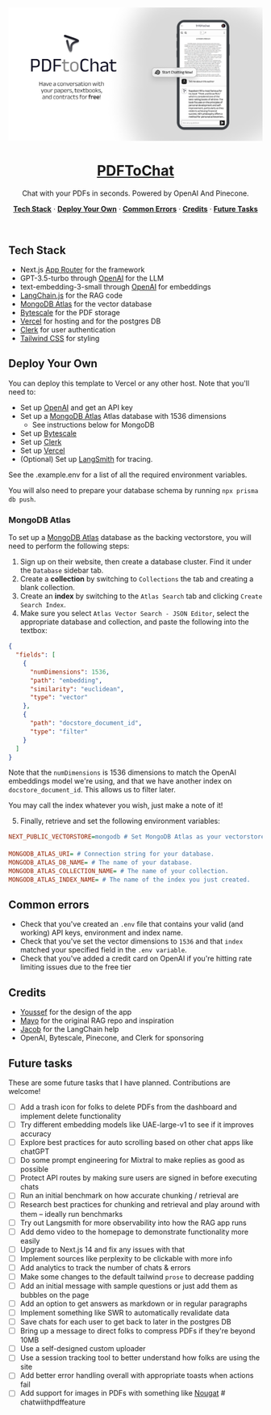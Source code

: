 <a href="https://www.pdftochat.com/">
  <img alt="PDFToChat – Chat with your PDFs in seconds." src="./public/og-image.png">
  <h1 align="center">PDFToChat</h1>
</a>

<p align="center">
  Chat with your PDFs in seconds. Powered by OpenAI And Pinecone.
</p>

<p align="center">
  <a href="#tech-stack"><strong>Tech Stack</strong></a> ·
  <a href="#deploy-your-own"><strong>Deploy Your Own</strong></a> ·
  <a href="#common-errors"><strong>Common Errors</strong></a>
  ·
  <a href="#credits"><strong>Credits</strong></a>
  ·
  <a href="#future-tasks"><strong>Future Tasks</strong></a>
</p>
<br/>

## Tech Stack

- Next.js [App Router](https://nextjs.org/docs/app) for the framework
- GPT-3.5-turbo through [OpenAI](https://openai.com/) for the LLM
- text-embedding-3-small through [OpenAI](https://openai.com/) for embeddings
- [LangChain.js](https://js.langchain.com/docs/get_started/introduction/) for the RAG code
- [MongoDB Atlas](https://www.mongodb.com/atlas/database) for the vector database
- [Bytescale](https://www.bytescale.com/) for the PDF storage
- [Vercel](https://vercel.com/) for hosting and for the postgres DB
- [Clerk](https://clerk.dev/) for user authentication
- [Tailwind CSS](https://tailwindcss.com/) for styling

## Deploy Your Own

You can deploy this template to Vercel or any other host. Note that you'll need to:

- Set up [OpenAI](https://openai.com/) and get an API key
- Set up a [MongoDB Atlas](https://www.mongodb.com/atlas/database) Atlas database with 1536 dimensions
  - See instructions below for MongoDB
- Set up [Bytescale](https://www.bytescale.com/)
- Set up [Clerk](https://clerk.dev/)
- Set up [Vercel](https://vercel.com/)
- (Optional) Set up [LangSmith](https://smith.langchain.com/) for tracing.

See the .example.env for a list of all the required environment variables.

You will also need to prepare your database schema by running `npx prisma db push`.

### MongoDB Atlas

To set up a [MongoDB Atlas](https://www.mongodb.com/atlas/database) database as the backing vectorstore, you will need to perform the following steps:

1. Sign up on their website, then create a database cluster. Find it under the `Database` sidebar tab.
2. Create a **collection** by switching to `Collections` the tab and creating a blank collection.
3. Create an **index** by switching to the `Atlas Search` tab and clicking `Create Search Index`.
4. Make sure you select `Atlas Vector Search - JSON Editor`, select the appropriate database and collection, and paste the following into the textbox:

```json
{
  "fields": [
    {
      "numDimensions": 1536,
      "path": "embedding",
      "similarity": "euclidean",
      "type": "vector"
    },
    {
      "path": "docstore_document_id",
      "type": "filter"
    }
  ]
}
```

Note that the `numDimensions` is 1536 dimensions to match the OpenAI embeddings model we're using, and that we have another index on `docstore_document_id`. This allows us to filter later.

You may call the index whatever you wish, just make a note of it!

5. Finally, retrieve and set the following environment variables:

```ini
NEXT_PUBLIC_VECTORSTORE=mongodb # Set MongoDB Atlas as your vectorstore

MONGODB_ATLAS_URI= # Connection string for your database.
MONGODB_ATLAS_DB_NAME= # The name of your database.
MONGODB_ATLAS_COLLECTION_NAME= # The name of your collection.
MONGODB_ATLAS_INDEX_NAME= # The name of the index you just created.
```

## Common errors

- Check that you've created an `.env` file that contains your valid (and working) API keys, environment and index name.
- Check that you've set the vector dimensions to `1536` and that `index` matched your specified field in the `.env variable`.
- Check that you've added a credit card on OpenAI if you're hitting rate limiting issues due to the free tier

## Credits

- [Youssef](https://twitter.com/YoussefUiUx) for the design of the app
- [Mayo](https://twitter.com/mayowaoshin) for the original RAG repo and inspiration
- [Jacob](https://twitter.com/Hacubu) for the LangChain help
- OpenAI, Bytescale, Pinecone, and Clerk for sponsoring

## Future tasks

These are some future tasks that I have planned. Contributions are welcome!

- [ ] Add a trash icon for folks to delete PDFs from the dashboard and implement delete functionality
- [ ] Try different embedding models like UAE-large-v1 to see if it improves accuracy
- [ ] Explore best practices for auto scrolling based on other chat apps like chatGPT
- [ ] Do some prompt engineering for Mixtral to make replies as good as possible
- [ ] Protect API routes by making sure users are signed in before executing chats
- [ ] Run an initial benchmark on how accurate chunking / retrieval are
- [ ] Research best practices for chunking and retrieval and play around with them – ideally run benchmarks
- [ ] Try out Langsmith for more observability into how the RAG app runs
- [ ] Add demo video to the homepage to demonstrate functionality more easily
- [ ] Upgrade to Next.js 14 and fix any issues with that
- [ ] Implement sources like perplexity to be clickable with more info
- [ ] Add analytics to track the number of chats & errors
- [ ] Make some changes to the default tailwind `prose` to decrease padding
- [ ] Add an initial message with sample questions or just add them as bubbles on the page
- [ ] Add an option to get answers as markdown or in regular paragraphs
- [ ] Implement something like SWR to automatically revalidate data
- [ ] Save chats for each user to get back to later in the postgres DB
- [ ] Bring up a message to direct folks to compress PDFs if they're beyond 10MB
- [ ] Use a self-designed custom uploader
- [ ] Use a session tracking tool to better understand how folks are using the site
- [ ] Add better error handling overall with appropriate toasts when actions fail
- [ ] Add support for images in PDFs with something like [Nougat](https://replicate.com/meta/nougat)
#   c h a t w i i t h p d f f e a t u r e 
 
 
